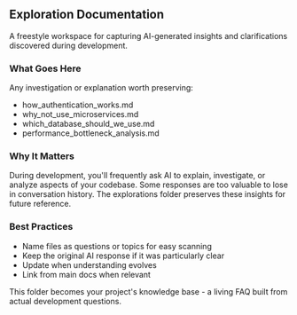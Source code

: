 ## Exploration Documentation

A freestyle workspace for capturing AI-generated insights and clarifications discovered during development.

### What Goes Here

Any investigation or explanation worth preserving:
- how_authentication_works.md
- why_not_use_microservices.md
- which_database_should_we_use.md
- performance_bottleneck_analysis.md

### Why It Matters

During development, you'll frequently ask AI to explain, investigate, or analyze aspects of your codebase. Some responses are too valuable to lose in conversation history. The explorations folder preserves these insights for future reference.

### Best Practices

- Name files as questions or topics for easy scanning
- Keep the original AI response if it was particularly clear
- Update when understanding evolves
- Link from main docs when relevant

This folder becomes your project's knowledge base - a living FAQ built from actual development questions.

